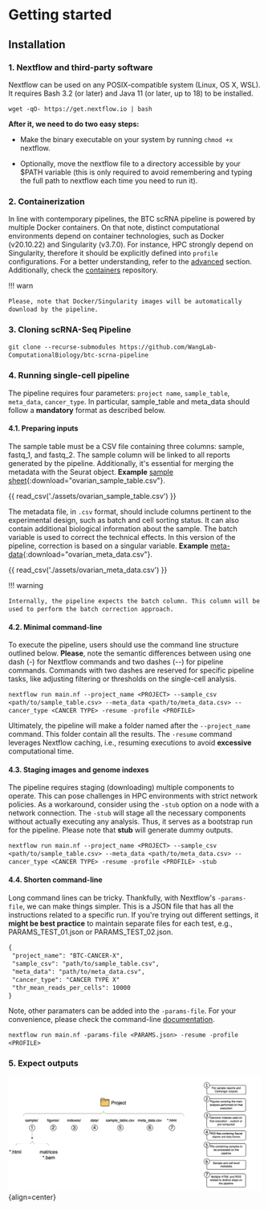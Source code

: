 # Getting started

## Installation

### 1. Nextflow and third-party software

Nextflow can be used on any POSIX-compatible system (Linux, OS X, WSL). It requires Bash 3.2 (or later) and Java 11 (or later, up to 18) to be installed.

```{ .bash .copy }
wget -qO- https://get.nextflow.io | bash
```

**After it, we need to do two easy steps:**

* Make the binary executable on your system by running `chmod +x` nextflow.

* Optionally, move the nextflow file to a directory accessible by your $PATH variable (this is only required to avoid remembering and typing the full path to nextflow each time you need to run it).

### 2. Containerization

In line with contemporary pipelines, the BTC scRNA pipeline is powered by multiple Docker containers. On that note, distinct computational environments depend on container technologies, such as Docker (v20.10.22) and Singularity (v3.7.0). For instance, HPC strongly depend on Singularity, therefore it should be explicitly defined into `profile` configurations. For a better understanding, refer to the [advanced](advanced.md) section. Additionally, check the [containers](https://github.com/break-through-cancer/btc-sc-containers) repository.

!!! warn

    Please, note that Docker/Singularity images will be automatically download by the pipeline.


### 3. Cloning scRNA-Seq Pipeline

```{ .bash .copy }
git clone --recurse-submodules https://github.com/WangLab-ComputationalBiology/btc-scrna-pipeline
```

### 4. Running single-cell pipeline

The pipeline requires four parameters: `project name`, `sample_table`, `meta_data`, `cancer_type`. In particular, sample_table and meta_data should follow a **mandatory** format as described below.

#### 4.1. Preparing inputs

The sample table must be a CSV file containing three columns: sample, fastq_1, and fastq_2. The sample column will be linked to all reports generated by the pipeline. Additionally, it's essential for merging the metadata with the Seurat object. **Example** [sample sheet](./assets/ovarian_sample_table.csv){:download="ovarian_sample_table.csv"}.

{{ read_csv('./assets/ovarian_sample_table.csv') }}

The metadata file, in `.csv` format, should include columns pertinent to the experimental design, such as batch and cell sorting status. It can also contain additional biological information about the sample. The batch variable is used to correct the technical effects. In this version of the pipeline, correction is based on a singular variable. **Example** [meta-data](./assets/ovarian_meta_data.csv){:download="ovarian_meta_data.csv"}.

{{ read_csv('./assets/ovarian_meta_data.csv') }}

!!! warning

    Internally, the pipeline expects the batch column. This column will be used to perform the batch correction approach.

#### 4.2. Minimal command-line

To execute the pipeline, users should use the command line structure outlined below. **Please**, note the semantic differences between using one dash (-) for Nextflow commands and two dashes (--) for pipeline commands. Commands with two dashes are reserved for specific pipeline tasks, like adjusting filtering or thresholds on the single-cell analysis.

```{ .bash .copy }
nextflow run main.nf --project_name <PROJECT> --sample_csv <path/to/sample_table.csv> --meta_data <path/to/meta_data.csv> --cancer_type <CANCER TYPE> -resume -profile <PROFILE>
```
Ultimately, the pipeline will make a folder named after the `--project_name` command. This folder contain all the results. The `-resume` command leverages Nextflow caching, i.e., resuming executions to avoid **excessive** computational time.

#### 4.3. Staging images and genome indexes

The pipeline requires staging (downloading) multiple components to operate. This can pose challenges in HPC environments with strict network policies. As a workaround, consider using the `-stub` option on a node with a network connection. The `-stub` will stage all the necessary components without actually executing any analysis. Thus, it serves as a bootstrap run for the pipeline. Please note that **stub** will generate dummy outputs.

```{ .bash .copy }
nextflow run main.nf --project_name <PROJECT> --sample_csv <path/to/sample_table.csv> --meta_data <path/to/meta_data.csv> --cancer_type <CANCER TYPE> -resume -profile <PROFILE> -stub
```
#### 4.4. Shorten command-line

Long command lines can be tricky. Thankfully, with Nextflow's `-params-file`, we can make things simpler. This is a JSON file that has all the instructions related to a specific run. If you're trying out different settings, it **might be best practice** to maintain separate files for each test, e.g., PARAMS_TEST_01.json or PARAMS_TEST_02.json.

```{ .bash .copy }
{
 "project_name": "BTC-CANCER-X",
 "sample_csv": "path/to/sample_table.csv",
 "meta_data": "path/to/meta_data.csv",
 "cancer_type": "CANCER TYPE X"
 "thr_mean_reads_per_cells": 10000
}
```

Note, other paramaters can be added into the `-params-file`. For your convenience, please check the command-line [documentation](command-line-interface.md).

```{ .bash .copy }
nextflow run main.nf -params-file <PARAMS.json> -resume -profile <PROFILE>
```

### 5. Expect outputs

![Image caption](figures/schema-output.png){align=center}

